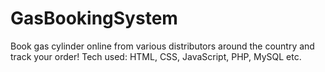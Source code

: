 # GasBookingSystem
Book gas cylinder online from various distributors around the country and track your order! 
Tech used: HTML, CSS, JavaScript, PHP, MySQL etc.
